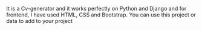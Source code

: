 It is a Cv-generator and it works perfectly on Python and Django and for frontend, I have used HTML, CSS and Bootstrap.
You can use this project or data to add to your project
